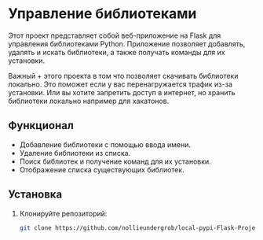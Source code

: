 # Управление библиотеками

Этот проект представляет собой веб-приложение на Flask для управления библиотеками Python. Приложение позволяет добавлять, удалять и искать библиотеки, а также получать команды для их установки.

Важный + этого проекта в том что позволяет скачивать библиотеки локально. Это поможет если у вас перенагружается трафик из-за установки. Или вы хотите запретить доступ в интернет, но хранить библиотеки локально например для хакатонов.

## Функционал

- Добавление библиотеки с помощью ввода имени.
- Удаление библиотеки из списка.
- Поиск библиотек и получение команд для их установки.
- Отображение списка существующих библиотек.

## Установка

1. Клонируйте репозиторий:

   ```bash
   git clone https://github.com/nollieundergrob/local-pypi-Flask-Project.git
